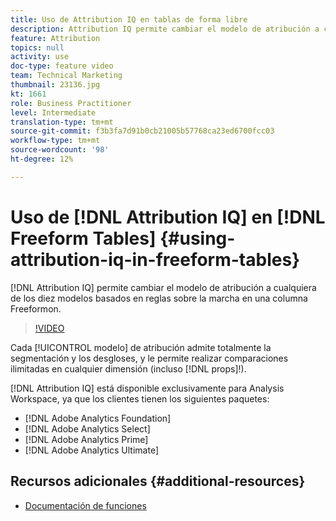 ```yaml
---
title: Uso de Attribution IQ en tablas de forma libre
description: Attribution IQ permite cambiar el modelo de atribución a cualquiera de los diez modelos basados en reglas sobre la marcha en una columna improvisada.
feature: Attribution
topics: null
activity: use
doc-type: feature video
team: Technical Marketing
thumbnail: 23136.jpg
kt: 1661
role: Business Practitioner
level: Intermediate
translation-type: tm+mt
source-git-commit: f3b3fa7d91b0cb21005b57768ca23ed6700fcc03
workflow-type: tm+mt
source-wordcount: '98'
ht-degree: 12%

---
```



# Uso de [!DNL Attribution IQ] en [!DNL Freeform Tables] {#using-attribution-iq-in-freeform-tables}

[!DNL Attribution IQ] permite cambiar el modelo de atribución   a cualquiera de los diez modelos basados en reglas sobre la marcha en una columna   Freeformon.

>[!VIDEO](https://video.tv.adobe.com/v/23136/?quality=12)

Cada [!UICONTROL modelo] de atribución admite totalmente la segmentación y los desgloses, y le permite realizar comparaciones ilimitadas en cualquier dimensión (incluso [!DNL props]!).

[!DNL Attribution IQ] está disponible exclusivamente para Analysis Workspace, ya que los clientes tienen los siguientes paquetes:

* [!DNL Adobe Analytics Foundation]
* [!DNL Adobe Analytics Select]
* [!DNL Adobe Analytics Prime]
* [!DNL Adobe Analytics Ultimate]

## Recursos adicionales {#additional-resources}

* [Documentación de funciones](https://marketing.adobe.com/resources/help/es_ES/analytics/analysis-workspace/attribution.html)